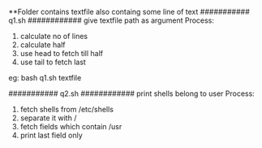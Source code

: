 **Folder contains textfile also containg some line of text
########### q1.sh ############
give textfile path as argument
Process:
1.	calculate no of lines
2. 	calculate half 
3.	use head to fetch till half
4.	use tail to fetch last

eg: bash q1.sh textfile


########### q2.sh ############
print shells belong to user 
Process:
1.	fetch shells from /etc/shells
2.	separate it with /
3.	fetch fields which contain /usr
4.	print last field only
